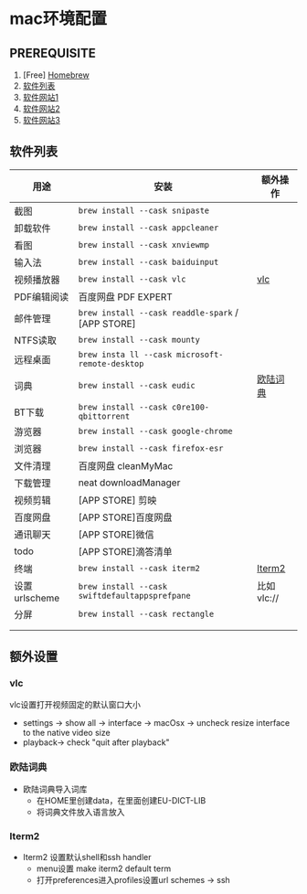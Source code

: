# mac环境配置

## PREREQUISITE

1. [Free] [Homebrew](https://formulae.brew.sh/)
1. [软件列表](https://github.com/jaywcjlove/awesome-mac/blob/master/README-zh.md)
1. [软件网站1](https://nmac.to/now/)
1. [软件网站2](https://cmacked.com/)
1. [软件网站3](https://www.macbed.com/)



## 软件列表

| 用途          | 安装                                              | 额外操作              |
| ------------- | ------------------------------------------------- | --------------------- |
| 截图          | `brew install --cask snipaste`                    |                       |
| 卸载软件      | `brew install --cask appcleaner`                  |                       |
| 看图          | `brew install --cask xnviewmp`                    |                       |
| 输入法        | `brew install --cask baiduinput`                  |                       |
| 视频播放器    | `brew install --cask vlc`                         | [ vlc ](#vlc)         |
| PDF编辑阅读   | 百度网盘 PDF EXPERT                               |                       |
| 邮件管理      | `brew install --cask readdle-spark` / [APP STORE] |                       |
| NTFS读取      | `brew install --cask mounty`                      |                       |
| 远程桌面      | `brew insta ll --cask microsoft-remote-desktop`   |                       |
| 词典          | `brew install --cask eudic`                       | [欧陆词典](#欧陆词典) |
| BT下载        | `brew install --cask c0re100-qbittorrent`         |                       |
| 游览器        | `brew install --cask google-chrome `              |                       |
| 浏览器        | `brew install --cask firefox-esr`                 |                       |
| 文件清理      | 百度网盘 cleanMyMac                               |                       |
| 下载管理      | neat downloadManager                              |                       |
| 视频剪辑      | [APP STORE] 剪映                                  |                       |
| 百度网盘      | [APP STORE]百度网盘                               |                       |
| 通讯聊天      | [APP STORE]微信                                   |                       |
| todo          | [APP STORE]滴答清单                               |                       |
| 终端          | `brew install --cask iterm2`                      | [Iterm2](#Iterm2)     |
| 设置urlscheme | `brew install --cask swiftdefaultappsprefpane`    | 比如 vlc://           |
| 分屏          | `brew install --cask rectangle`                   |                       |
|               |                                                   |                       |
|               |                                                   |                       |



## 额外设置

### vlc

vlc设置打开视频固定的默认窗口大小
* settings -> show all -> interface -> macOsx -> uncheck resize interface to the native video size
* playback-> check "quit after playback"

### 欧陆词典

* 欧陆词典导入词库
  * 在HOME里创建data，在里面创建EU-DICT-LIB
  * 将词典文件放入语言放入

### Iterm2

* Iterm2 设置默认shell和ssh handler
  * menu设置 make iterm2 default term
  * 打开preferences进入profiles设置url schemes -> ssh